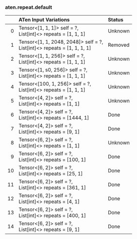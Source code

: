 ### aten.repeat.default
|    | ATen Input Variations                                                      | Status   |
|---:|:---------------------------------------------------------------------------|:---------|
|  0 | Tensor<[1, 1, 1]> self = ?,<br>List[int]<> repeats = [1, 1, 1]             | Unknown  |
|  1 | Tensor<[1, 1, 2048, 2048]> self = ?,<br>List[int]<> repeats = [1, 1, 1, 1] | Removed  |
|  2 | Tensor<[1, 1, 256]> self = ?,<br>List[int]<> repeats = [1, 1, 1]           | Unknown  |
|  3 | Tensor<[1, s0, 256]> self = ?,<br>List[int]<> repeats = [1, 1, 1]          | Unknown  |
|  4 | Tensor<[100, 1, 256]> self = ?,<br>List[int]<> repeats = [1, 1, 1]         | Unknown  |
|  5 | Tensor<[4, 2]> self = ?,<br>List[int]<> repeats = [1, 1]                   | Unknown  |
|  6 | Tensor<[4, 2]> self = ?,<br>List[int]<> repeats = [1444, 1]                | Done     |
|  7 | Tensor<[4, 2]> self = ?,<br>List[int]<> repeats = [9, 1]                   | Done     |
|  8 | Tensor<[6, 2]> self = ?,<br>List[int]<> repeats = [1, 1]                   | Unknown  |
|  9 | Tensor<[6, 2]> self = ?,<br>List[int]<> repeats = [100, 1]                 | Done     |
| 10 | Tensor<[6, 2]> self = ?,<br>List[int]<> repeats = [25, 1]                  | Done     |
| 11 | Tensor<[6, 2]> self = ?,<br>List[int]<> repeats = [361, 1]                 | Done     |
| 12 | Tensor<[6, 2]> self = ?,<br>List[int]<> repeats = [4, 1]                   | Done     |
| 13 | Tensor<[6, 2]> self = ?,<br>List[int]<> repeats = [400, 1]                 | Done     |
| 14 | Tensor<[6, 2]> self = ?,<br>List[int]<> repeats = [9, 1]                   | Done     |

